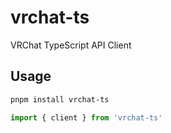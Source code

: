 # vrchat-ts
VRChat TypeScript API Client

## Usage

```bash
pnpm install vrchat-ts
```

```ts
import { client } from 'vrchat-ts'
```
